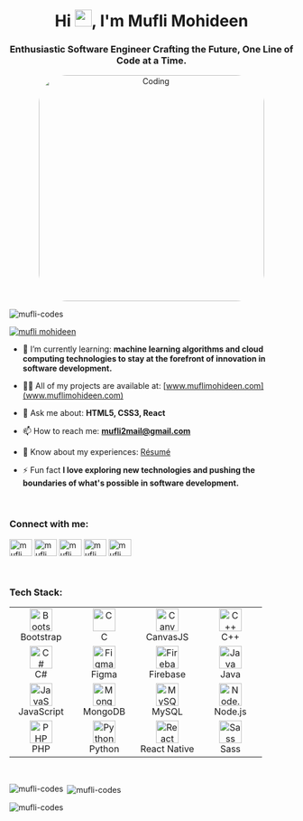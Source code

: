<h1 align="center">Hi <img src="https://raw.githubusercontent.com/blackcater/blackcater/main/images/Hi.gif" width="30px">, I'm Mufli Mohideen</h1>
<h3 align="center">Enthusiastic Software Engineer Crafting the Future, One Line of Code at a Time.</h3>
<p align="center">
<img src="https://cdna.artstation.com/p/assets/images/images/028/102/058/original/pixel-jeff-matrix-s.gif?1593487263" alt="Coding" width="400px" style="border-radius:50px">
</p>



<p align="left"> <img src="https://komarev.com/ghpvc/?username=mufli-codes&label=Profile%20views&color=0e75b6&style=flat" alt="mufli-codes" /> </p>

<p align="left"> <a href="https://twitter.com/MohideenMu69374" target="blank"><img src="https://img.shields.io/twitter/follow/mufli mohideen?logo=twitter&style=for-the-badge" alt="mufli mohideen" /></a> </p>

- 🌱 I’m currently learning: **machine learning algorithms and cloud computing technologies to stay at the forefront of innovation in software development.**

- 👨‍💻 All of my projects are available at: [www.muflimohideen.com](www.muflimohideen.com)

- 💬 Ask me about: **HTML5, CSS3, React**

- 📫 How to reach me: **mufli2mail@gmail.com**

- 📄 Know about my experiences: <a href="https://drive.google.com/file/d/1ZJQOeJ19HnoXptxiAa877DARMHzfCgxc/view?usp=sharing">Résumé</a>

- ⚡ Fun fact **I love exploring new technologies and pushing the boundaries of what's possible in software development.**
<br>
<h3 align="left">Connect with me:</h3>
<p align="left">
<a href="https://dev.to/mufli_mohideen" target="_blank"><img align="center" src="https://raw.githubusercontent.com/rahuldkjain/github-profile-readme-generator/master/src/images/icons/Social/devto.svg" alt="mufli mohideen" height="30" width="40" /></a>
<a href="https://twitter.com/MohideenMu69374" target="_blank"><img align="center" src="https://raw.githubusercontent.com/rahuldkjain/github-profile-readme-generator/master/src/images/icons/Social/twitter.svg" alt="mufli mohideen" height="30" width="40" /></a>
<a href="https://www.linkedin.com/in/mufli-mohideen-599572242/" target="_blank"><img align="center" src="https://raw.githubusercontent.com/rahuldkjain/github-profile-readme-generator/master/src/images/icons/Social/linked-in-alt.svg" alt="mufli mohideen" height="30" width="40" /></a>
<a href="https://www.hackerrank.com/profile/mufli2mail" target="_blank"><img align="center" src="https://raw.githubusercontent.com/rahuldkjain/github-profile-readme-generator/master/src/images/icons/Social/hackerrank.svg" alt="mufli mohideen" height="30" width="40" /></a>
<a href="https://leetcode.com/u/Mufli_/" target="blank"><img align="center" src="https://raw.githubusercontent.com/rahuldkjain/github-profile-readme-generator/master/src/images/icons/Social/leet-code.svg" alt="mufli mohideen" height="30" width="40" /></a>
</p>

<br>
<h3 align="left">Tech Stack:</h3>

<table>
  <tr>
    <td align="center" width="96"> 
      <a href="https://getbootstrap.com" target="_blank" rel="noreferrer">
        <img src="https://cdn.jsdelivr.net/gh/devicons/devicon/icons/bootstrap/bootstrap-original.svg" width="40" height="40" alt="Bootstrap"/>
      </a>
      <br>Bootstrap
    </td>
    <td align="center" width="96"> 
      <a href="https://www.cprogramming.com/" target="_blank" rel="noreferrer">
        <img src="https://cdn.jsdelivr.net/gh/devicons/devicon/icons/c/c-original.svg" width="40" height="40" alt="C"/>
      </a>
      <br>C
    </td>
    <td align="center" width="96"> 
      <a href="https://canvasjs.com" target="_blank" rel="noreferrer">
        <img src="https://cdn.jsdelivr.net/gh/Hardik0307/Hardik0307@master/assets/canvasjs-charts.svg" width="40" height="40" alt="CanvasJS"/>
      </a>
      <br>CanvasJS
    </td>
    <td align="center" width="96">
      <a href="https://www.w3schools.com/cpp/" target="_blank" rel="noreferrer">
        <img src="https://cdn.jsdelivr.net/gh/devicons/devicon/icons/cplusplus/cplusplus-original.svg" width="40" height="40" alt="C++"/>
      </a>
      <br>C++
    </td>
  </tr>
  <tr>
    <td align="center" width="96">
      <a href="https://www.w3schools.com/cs/" target="_blank" rel="noreferrer">
        <img src="https://cdn.jsdelivr.net/gh/devicons/devicon/icons/csharp/csharp-original.svg" width="40" height="40" alt="C#"/>
      </a>
      <br>C#
    </td>
    <td align="center" width="96">
      <a href="https://www.figma.com/" target="_blank" rel="noreferrer">
        <img src="https://cdn.jsdelivr.net/gh/devicons/devicon/icons/figma/figma-original.svg" width="40" height="40" alt="Figma"/>
      </a>
      <br>Figma
    </td>
    <td align="center" width="96">
      <a href="https://firebase.google.com/" target="_blank" rel="noreferrer">
        <img src="https://cdn.jsdelivr.net/gh/devicons/devicon/icons/firebase/firebase-plain.svg" width="40" height="40" alt="Firebase"/>
      </a>
      <br>Firebase
    </td>
    <td align="center" width="96">
      <a href="https://www.java.com" target="_blank" rel="noreferrer">
        <img src="https://cdn.jsdelivr.net/gh/devicons/devicon/icons/java/java-original.svg" width="40" height="40" alt="Java"/>
      </a>
      <br>Java
    </td>
  </tr>
  <tr>
    <td align="center" width="96">
      <a href="https://developer.mozilla.org/en-US/docs/Web/JavaScript" target="_blank" rel="noreferrer">
        <img src="https://cdn.jsdelivr.net/gh/devicons/devicon/icons/javascript/javascript-original.svg" width="40" height="40" alt="JavaScript"/>
      </a>
      <br>JavaScript
    </td>
    <td align="center" width="96">
      <a href="https://www.mongodb.com/" target="_blank" rel="noreferrer">
        <img src="https://cdn.jsdelivr.net/gh/devicons/devicon/icons/mongodb/mongodb-original.svg" width="40" height="40" alt="MongoDB"/>
      </a>
      <br>MongoDB
    </td>
    <td align="center" width="96">
      <a href="https://www.mysql.com/" target="_blank" rel="noreferrer">
        <img src="https://cdn.jsdelivr.net/gh/devicons/devicon/icons/mysql/mysql-original.svg" width="40" height="40" alt="MySQL"/>
      </a>
      <br>MySQL
    </td>
    <td align="center" width="96">
      <a href="https://nodejs.org" target="_blank" rel="noreferrer">
        <img src="https://cdn.jsdelivr.net/gh/devicons/devicon/icons/nodejs/nodejs-original.svg" width="40" height="40" alt="Node.js"/>
      </a>
      <br>Node.js
    </td>
  </tr>
  <tr>
    <td align="center" width="96">
      <a href="https://www.php.net" target="_blank" rel="noreferrer">
        <img src="https://cdn.jsdelivr.net/gh/devicons/devicon/icons/php/php-original.svg" width="40" height="40" alt="PHP"/>
      </a>
      <br>PHP
    </td>
    <td align="center" width="96">
      <a href="https://www.python.org" target="_blank" rel="noreferrer">
        <img src="https://cdn.jsdelivr.net/gh/devicons/devicon/icons/python/python-original.svg" width="40" height="40" alt="Python"/>
      </a>
      <br>Python
    </td>
    <td align="center" width="96">
      <a href="https://reactnative.dev/" target="_blank" rel="noreferrer">
        <img src="https://reactnative.dev/img/header_logo.svg" width="40" height="40" alt="React Native"/>
      </a>
      <br>React Native
    </td>
    <td align="center" width="96">
      <a href="https://sass-lang.com" target="_blank" rel="noreferrer">
        <img src="https://cdn.jsdelivr.net/gh/devicons/devicon/icons/sass/sass-original.svg" width="40" height="40" alt="Sass"/>
      </a>
      <br>Sass
    </td>
  </tr>
</table>

<br>

<p><img align="left" src="https://github-readme-stats.vercel.app/api/top-langs?username=mufli-Mohideen&show_icons=true&locale=en&layout=compact" alt="mufli-codes" /></p>

<p>&nbsp;<img align="center" src="https://github-readme-stats.vercel.app/api?username=mufli-Mohideen&show_icons=true&locale=en" alt="mufli-codes" /></p>

<p><img align="center" src="https://github-readme-streak-stats.herokuapp.com/?user=mufli-Mohideen&" alt="mufli-codes" /></p>
